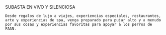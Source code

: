 SUBASTA EN VIVO Y SILENCIOSA

    Desde regalos de lujo a viajes, experiencias especiales, restaurantes, arte y experiencias de spa, venga preparado para pujar alto y a menudo por sus cosas y experiencias favoritas para apoyar a los perros de FAAN.